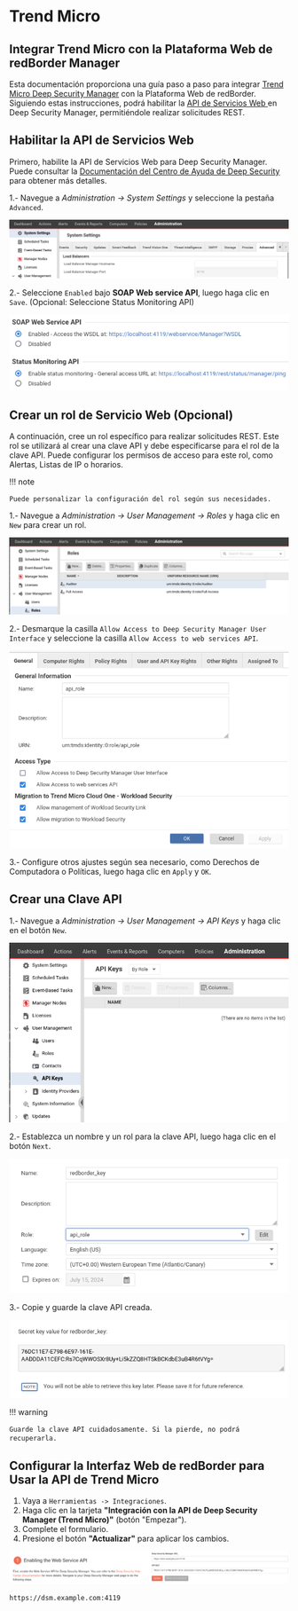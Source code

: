 # Trend Micro

## Integrar Trend Micro con la Plataforma Web de redBorder Manager

Esta documentación proporciona una guía paso a paso para integrar [Trend Micro Deep Security Manager](https://www.trendmicro.com/es_es/business/products/hybrid-cloud/deep-security.html?utm_content=ent_cloud+security_lg_e_es_wg_ao_search&ent_cloud+one_lg_e_es_wg_ao_search&gad_source=1&gclid=Cj0KCQjwkdO0BhDxARIsANkNcrel8Dzy3FK5eq43xqTjoUjEzbPHWa83z9Di5gBm_DLFxWQUQGkY3g8aAjV-EALw_wcB) con la Plataforma Web de redBorder. Siguiendo estas instrucciones, podrá habilitar la [API de Servicios Web ](https://automation.deepsecurity.trendmicro.com/article/20_0/api-reference/) en Deep Security Manager, permitiéndole realizar solicitudes REST.

## Habilitar la API de Servicios Web

Primero, habilite la API de Servicios Web para Deep Security Manager. Puede consultar la [Documentación del Centro de Ayuda de Deep Security](https://help.deepsecurity.trendmicro.com/20_0/on-premise/welcome.html) para obtener más detalles.

1.- Navegue a *Administration -> System Settings* y seleccione la pestaña `Advanced`.

![Admin panel Advanced Settings](images/trend_micro_step_1.png)

2.- Seleccione `Enabled` bajo **SOAP Web service API**, luego haga clic en `Save`. (Opcional: Seleccione Status Monitoring API)

![Select SOAP Web service API](images/trend_micro_step_2.png)

## Crear un rol de Servicio Web (Opcional)

A continuación, cree un rol específico para realizar solicitudes REST. Este rol se utilizará al crear una clave API y debe especificarse para el rol de la clave API. Puede configurar los permisos de acceso para este rol, como Alertas, Listas de IP o horarios.

!!! note

    Puede personalizar la configuración del rol según sus necesidades.

1.- Navegue a *Administration -> User Management -> Roles* y haga clic en `New` para crear un rol.

![Create Role View](images/trend_micro_step_3.png)

2.- Desmarque la casilla `Allow Access to Deep Security Manager User Interface` y seleccione la casilla `Allow Access to web services API`.

![Configure New Role View](images/trend_micro_step_4.png)

3.- Configure otros ajustes según sea necesario, como Derechos de Computadora o Políticas, luego haga clic en `Apply` y `OK`.

## Crear una Clave API

1.- Navegue a *Administration -> User Management -> API Keys* y haga clic en el botón `New`.

![Create API Key View](images/trend_micro_step_5.png)

2.- Establezca un nombre y un rol para la clave API, luego haga clic en el botón `Next`.

![Configure New API Key View](images/trend_micro_step_6.png)

3.- Copie y guarde la clave API creada.

![Copy API Key View](images/trend_micro_step_7.png)

!!! warning

    Guarde la clave API cuidadosamente. Si la pierde, no podrá recuperarla.

## Configurar la Interfaz Web de redBorder para Usar la API de Trend Micro

1. Vaya a `Herramientas -> Integraciones`.
2. Haga clic en la tarjeta **"Integración con la API de Deep Security Manager (Trend Micro)"** (botón "Empezar").
3. Complete el formulario.
4. Presione el botón **"Actualizar"** para aplicar los cambios.

![Copy API Key View](images/trend_micro_step_8.png)

```http title="Ejemplo de Deep Security Manager URL"
https://dsm.example.com:4119
```